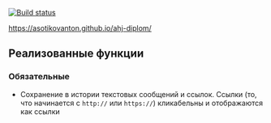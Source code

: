 [![Build status](https://ci.appveyor.com/api/projects/status/3xm58y2qki20689c?svg=true)](https://ci.appveyor.com/project/AsotikovAnton/ahj-diplom)

https://asotikovanton.github.io/ahj-diplom/

## Реализованные функции
### Обязательные
* Сохранение в истории текстовых сообщений и ссылок. Ссылки (то, что начинается с `http://` или `https://`) кликабельны и отображаются как ссылки
